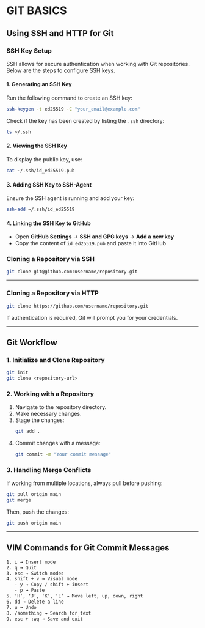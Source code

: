 # GIT BASICS

## Using SSH and HTTP for Git

### SSH Key Setup

SSH allows for secure authentication when working with Git repositories. Below are the steps to configure SSH keys.

#### 1. Generating an SSH Key
Run the following command to create an SSH key:
```sh
ssh-keygen -t ed25519 -C "your_email@example.com"
```

Check if the key has been created by listing the `.ssh` directory:
```sh
ls ~/.ssh
```

#### 2. Viewing the SSH Key
To display the public key, use:
```sh
cat ~/.ssh/id_ed25519.pub
```

#### 3. Adding SSH Key to SSH-Agent
Ensure the SSH agent is running and add your key:
```sh
ssh-add ~/.ssh/id_ed25519
```

#### 4. Linking the SSH Key to GitHub
- Open **GitHub Settings** → **SSH and GPG keys** → **Add a new key**
- Copy the content of `id_ed25519.pub` and paste it into GitHub

### Cloning a Repository via SSH
```sh
git clone git@github.com:username/repository.git
```

---

### Cloning a Repository via HTTP
```sh
git clone https://github.com/username/repository.git
```
If authentication is required, Git will prompt you for your credentials.

---

## Git Workflow

### 1. Initialize and Clone Repository
```sh
git init
git clone <repository-url>
```

### 2. Working with a Repository
1. Navigate to the repository directory.
2. Make necessary changes.
3. Stage the changes:
   ```sh
   git add .
   ```
4. Commit changes with a message:
   ```sh
   git commit -m "Your commit message"
   ```

### 3. Handling Merge Conflicts
If working from multiple locations, always pull before pushing:
```sh
git pull origin main
git merge
```
Then, push the changes:
```sh
git push origin main
```

---

## VIM Commands for Git Commit Messages
```bash
1. i → Insert mode
2. q → Quit
3. esc → Switch modes
4. shift + v → Visual mode
   - y → Copy / shift + insert
   - p → Paste
5. ‘H’, ‘J’, ‘K’, ‘L’ → Move left, up, down, right
6. dd → Delete a line
7. u → Undo
8. /something → Search for text
9. esc + :wq → Save and exit
```


